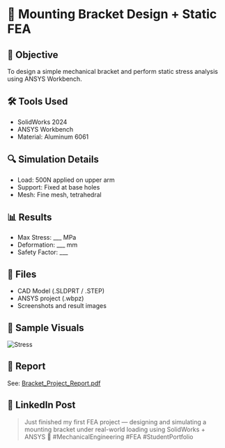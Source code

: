 # 🧩 Mounting Bracket Design + Static FEA

## 🎯 Objective
To design a simple mechanical bracket and perform static stress analysis using ANSYS Workbench.

## 🛠 Tools Used
- SolidWorks 2024
- ANSYS Workbench
- Material: Aluminum 6061

## 🔍 Simulation Details
- Load: 500N applied on upper arm
- Support: Fixed at base holes
- Mesh: Fine mesh, tetrahedral

## 📊 Results
- Max Stress: ___ MPa
- Deformation: ___ mm
- Safety Factor: ___

## 📎 Files
- CAD Model (.SLDPRT / .STEP)
- ANSYS project (.wbpz)
- Screenshots and result images

## 📸 Sample Visuals
![Stress](Images/stress_plot.png)

## 📘 Report
See: [Bracket_Project_Report.pdf](./Report/Bracket_Project_Report.pdf)

## 📢 LinkedIn Post
> Just finished my first FEA project — designing and simulating a mounting bracket under real-world loading using SolidWorks + ANSYS 🚀 #MechanicalEngineering #FEA #StudentPortfolio
